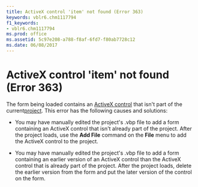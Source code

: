 ```yaml
---
title: ActiveX control 'item' not found (Error 363)
keywords: vblr6.chm1117794
f1_keywords:
- vblr6.chm1117794
ms.prod: office
ms.assetid: 5c97e208-a788-f8af-6fd7-f80ab7728c12
ms.date: 06/08/2017
---
```



# ActiveX control 'item' not found (Error 363)

The form being loaded contains an [ActiveX control](vbe-glossary.md) that isn't part of the current[project](vbe-glossary.md). This error has the following causes and solutions:



- You may have manually edited the project's .vbp file to add a form containing an ActiveX control that isn't already part of the project. After the project loads, use the **Add File** command on the **File** menu to add the ActiveX control to the project.
    
- You may have manually edited the project's .vbp file to add a form containing an earlier version of an ActiveX control than the ActiveX control that is already part of the project. After the project loads, delete the earlier version from the form and put the later version of the control on the form.
    


